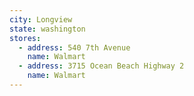 ```yaml
---
city: Longview
state: washington
stores:
  - address: 540 7th Avenue
    name: Walmart
  - address: 3715 Ocean Beach Highway 2
    name: Walmart
---
```

